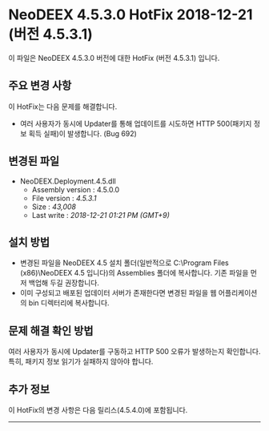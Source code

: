 # NeoDEEX 4.5.3.0 HotFix 2018-12-21 (버전 4.5.3.1)

이 파일은 NeoDEEX 4.5.3.0 버전에 대한 HotFix (버전 4.5.3.1) 입니다.

## 주요 변경 사항

이 HotFix는 다음 문제를 해결합니다.

* 여러 사용자가 동시에 Updater를 통해 업데이트를 시도하면 HTTP 500(패키지 정보 획득 실패)이 발생합니다. (Bug 692)

## 변경된 파일

* NeoDEEX.Deployment.4.5.dll
  * Assembly version : 4.5.0.0
  * File version : *4.5.3.1*
  * Size : *43,008*
  * Last write : *2018-12-21 01:21 PM (GMT+9)*

## 설치 방법

* 변경된 파일을 NeoDEEX 4.5 설치 폴더(일반적으로 C:\Program Files (x86)\NeoDEEX 4.5 입니다)의 Assemblies 폴더에 복사합니다. 기존 파일을 먼저 백업해 두길 권장합니다.
* 이미 구성되고 배포된 업데이터 서버가 존재한다면 변경된 파일을 웹 어플리케이션의 bin 디렉터리에 복사합니다.

## 문제 해결 확인 방법

여러 사용자가 동시에 Updater를 구동하고 HTTP 500 오류가 발생하는지 확인합니다. 특히, 패키지 정보 읽기가 실패하지 않아야 합니다.

## 추가 정보

이 HotFix의 변경 사항은 다음 릴리스(4.5.4.0)에 포함됩니다.

---
